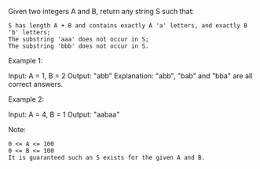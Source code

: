 Given two integers A and B, return any string S such that:

    S has length A + B and contains exactly A 'a' letters, and exactly B 'b' letters;
    The substring 'aaa' does not occur in S;
    The substring 'bbb' does not occur in S.

 

Example 1:

Input: A = 1, B = 2
Output: "abb"
Explanation: "abb", "bab" and "bba" are all correct answers.

Example 2:

Input: A = 4, B = 1
Output: "aabaa"

 

Note:

    0 <= A <= 100
    0 <= B <= 100
    It is guaranteed such an S exists for the given A and B.

